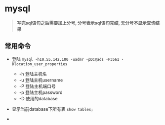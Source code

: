 # mysql

> **写完sql语句之后需要加上分号, 分号表示sql语句完结, 无分号不显示查询结果**

## 常用命令

- 登陆 `mysql -h10.55.142.100 -uadmr -pDC@ads -P3561 -Dlocation_user_properties`
    + -h 登陆主机名
    + -u 登陆主机username
    + -P 登陆主机端口号
    + -p 登陆主机password
    + -D 使用的database

- 显示当前database下所有表 `show tables;`
- 